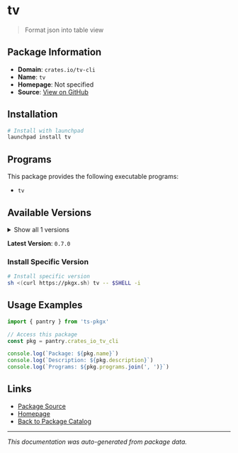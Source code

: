 # tv

> Format json into table view

## Package Information

- **Domain**: `crates.io/tv-cli`
- **Name**: `tv`
- **Homepage**: Not specified
- **Source**: [View on GitHub](https://github.com/pkgxdev/pantry/tree/main/projects/crates.io/tv-cli/package.yml)

## Installation

```bash
# Install with launchpad
launchpad install tv
```

## Programs

This package provides the following executable programs:

- `tv`

## Available Versions

<details>
<summary>Show all 1 versions</summary>

- `0.7.0`

</details>

**Latest Version**: `0.7.0`

### Install Specific Version

```bash
# Install specific version
sh <(curl https://pkgx.sh) tv -- $SHELL -i
```

## Usage Examples

```typescript
import { pantry } from 'ts-pkgx'

// Access this package
const pkg = pantry.crates_io_tv_cli

console.log(`Package: ${pkg.name}`)
console.log(`Description: ${pkg.description}`)
console.log(`Programs: ${pkg.programs.join(', ')}`)
```

## Links

- [Package Source](https://github.com/pkgxdev/pantry/tree/main/projects/crates.io/tv-cli/package.yml)
- [Homepage](#)
- [Back to Package Catalog](../package-catalog.md)

---

*This documentation was auto-generated from package data.*
